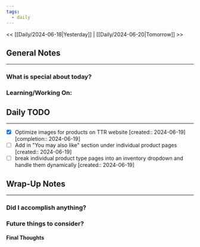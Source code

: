 ```yaml
---
tags:
  - daily
---
```

<< [[Daily/2024-06-18|Yesterday]] |  [[Daily/2024-06-20|Tomorrow]] >>

## General Notes
---
### What is special about today?


### Learning/Working On:



## Daily TODO
---
- [x] Optimize images for products on TTR website  [created:: 2024-06-19]  [completion:: 2024-06-19]
- [ ] Add in "You may also like" section under individual product pages  [created:: 2024-06-19]
- [ ] break individual product type pages into an inventory dropdown and handle them dynamically  [created:: 2024-06-19]

## Wrap-Up Notes
---
### Did I accomplish anything?
### Future things to consider?
#### Final Thoughts

